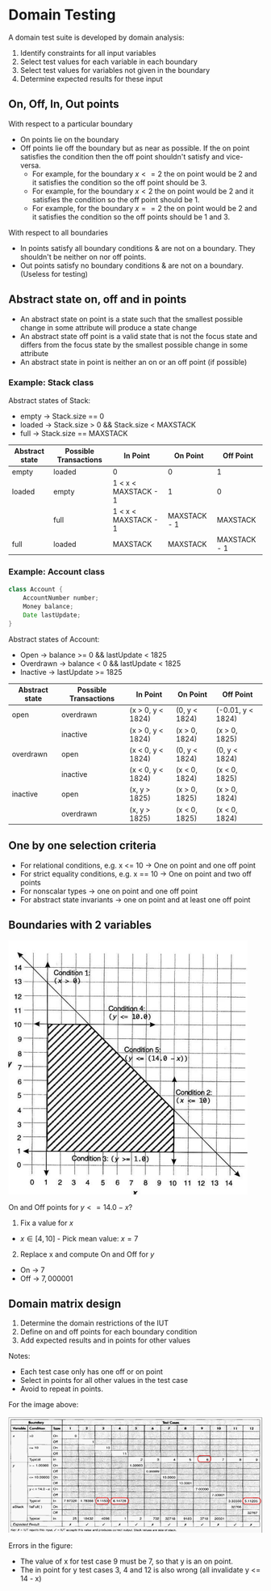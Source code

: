 # Domain Testing

A domain test suite is developed by domain analysis:
1. Identify constraints for all input variables
2. Select test values for each variable in each boundary
3. Select test values for variables not given in the boundary
4. Determine expected results for these input

## On, Off, In, Out points

With respect to a particular boundary
- On points lie on the boundary
- Off points lie off the boundary but as near as possible. If the on point satisfies the condition then the off point shouldn't satisfy and vice-versa.
  - For example, for the boundary $x <= 2$ the on point would be $2$ and it satisfies the condition so the off point should be $3$.
  - For example, for the boundary $x < 2$ the on point would be $2$ and it satisfies the condition so the off point should be $1$.
  - For example, for the boundary $x == 2$ the on point would be $2$ and it satisfies the condition so the off points should be $1$ and $3$.

With respect to all boundaries
- In points satisfy all boundary conditions & are not on a boundary. They shouldn't be neither on nor off points.
- Out points satisfy no boundary conditions & are not on a boundary. (Useless for testing)

## Abstract state on, off and in points

-  An abstract state on point is a state such that the smallest possible change in some attribute will produce a state change
- An abstract state off point is a valid state that is not the focus state and differs from the focus state by the smallest possible change in some attribute
- An abstract state in point is neither an on or an off point (if possible)

### Example: Stack class

Abstract states of Stack:
- empty -> Stack.size == 0
- loaded -> Stack.size > 0 && Stack.size < MAXSTACK
- full -> Stack.size == MAXSTACK

| Abstract state | Possible Transactions | In Point | On Point | Off Point |
| -------------- | --------------------- | -------- | -------- | --------- |
| empty | loaded | 0 | 0 | 1 |
| loaded | empty | 1 < x < MAXSTACK - 1 | 1 | 0 |
| | full | 1 < x < MAXSTACK - 1 | MAXSTACK - 1 | MAXSTACK |
| full | loaded | MAXSTACK | MAXSTACK | MAXSTACK - 1 |

### Example: Account class

```java
class Account {
    AccountNumber number;
    Money balance;
    Date lastUpdate;
}
```

Abstract states of Account:
- Open -> balance >= 0 && lastUpdate < 1825
- Overdrawn -> balance < 0 && lastUpdate < 1825
- Inactive -> lastUpdate >= 1825

| Abstract state | Possible Transactions | In Point | On Point | Off Point |
| -------------- | --------------------- | -------- | -------- | --------- |
| open | overdrawn | (x > 0, y < 1824) | (0, y < 1824) | (-0.01, y < 1824) |
| | inactive | (x > 0, y < 1824) | (x > 0, 1824) | (x > 0, 1825) |
| overdrawn | open | (x < 0, y < 1824) | (0, y < 1824) | (0, y < 1824) |
| | inactive | (x < 0, y < 1824) | (x < 0, 1824) | (x < 0, 1825) |
| inactive | open | (x, y > 1825) | (x > 0, 1825) | (x > 0, 1824) |
| | overdrawn | (x, y > 1825) | (x < 0, 1825) | (x < 0, 1824) |

## One by one selection criteria

- For relational conditions, e.g. x <= 10 -> One on point and one off point
- For strict equality conditions, e.g. x == 10 -> One on point and two off points
- For nonscalar types -> one on point and one off point
- For abstract state invariants -> one on point and at least one off point

## Boundaries with 2 variables

<img src="Imagens/boundary with 2 variables.png">

On and Off points for $y <= 14.0 - x$?
1. Fix a value for $x$
  - $x \in [4, 10]$ - Pick mean value: $x = 7$
2. Replace x and compute On and Off for $y$
  - On -> $7$
  - Off -> $7,000001$

## Domain matrix design

1. Determine the domain restrictions of the IUT
2. Define on and off points for each boundary condition
3. Add expected results and in points for other values

Notes:
- Each test case only has one off or on point
- Select in points for all other values in the test case
- Avoid to repeat in points.

For the image above:

<img src="Imagens/Domain matrix.png">

Errors in the figure:
- The value of x for test case 9 must be 7, so that y is an on point.
- The in point for y test cases 3, 4 and 12 is also wrong (all invalidate y <= 14 - x)